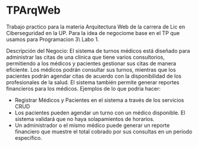 # TPArqWeb
Trabajo practico para la materia Arquitectura Web de la carrera de Lic en Ciberseguridad en la UP. Para la idea de negociome base en el TP que usamos para Programacion 3\ Labo 1.

Descripción del Negocio: El sistema de turnos médicos está diseñado para administrar las citas de una clínica que tiene varios consultorios, permitiendo a los médicos y pacientes gestionar sus citas de manera eficiente. Los médicos podrán consultar sus turnos, mientras que los pacientes podrán agendar citas de acuerdo con la disponibilidad de los profesionales de la salud. El sistema también permite generar reportes financieros para los médicos.
Ejemplos de lo que podria hacer: 
 - Registrar Médicos y Pacientes en el sistema a través de los servicios CRUD 
 - Los pacientes pueden agendar un turno con un médico disponible. El sistema validará que no haya solapamientos de horarios.
 - Un administrador o el mismo médico puede generar un reporte financiero que muestre el total cobrado por sus consultas en un período específico.
